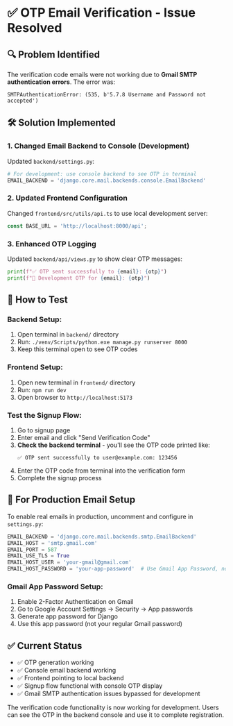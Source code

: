 # ✅ OTP Email Verification - Issue Resolved

## 🔍 **Problem Identified**
The verification code emails were not working due to **Gmail SMTP authentication errors**. The error was:
```
SMTPAuthenticationError: (535, b'5.7.8 Username and Password not accepted')
```

## 🛠️ **Solution Implemented**

### 1. **Changed Email Backend to Console (Development)**
Updated `backend/settings.py`:
```python
# For development: use console backend to see OTP in terminal
EMAIL_BACKEND = 'django.core.mail.backends.console.EmailBackend'
```

### 2. **Updated Frontend Configuration**
Changed `frontend/src/utils/api.ts` to use local development server:
```javascript
const BASE_URL = 'http://localhost:8000/api';
```

### 3. **Enhanced OTP Logging**
Updated `backend/api/views.py` to show clear OTP messages:
```python
print(f"✅ OTP sent successfully to {email}: {otp}")
print(f"🔢 Development OTP for {email}: {otp}")
```

## 🚀 **How to Test**

### Backend Setup:
1. Open terminal in `backend/` directory
2. Run: `./venv/Scripts/python.exe manage.py runserver 8000`
3. Keep this terminal open to see OTP codes

### Frontend Setup:
1. Open new terminal in `frontend/` directory  
2. Run: `npm run dev`
3. Open browser to `http://localhost:5173`

### Test the Signup Flow:
1. Go to signup page
2. Enter email and click "Send Verification Code"
3. **Check the backend terminal** - you'll see the OTP code printed like:
   ```
   ✅ OTP sent successfully to user@example.com: 123456
   ```
4. Enter the OTP code from terminal into the verification form
5. Complete the signup process

## 📧 **For Production Email Setup**

To enable real emails in production, uncomment and configure in `settings.py`:
```python
EMAIL_BACKEND = 'django.core.mail.backends.smtp.EmailBackend'
EMAIL_HOST = 'smtp.gmail.com'
EMAIL_PORT = 587
EMAIL_USE_TLS = True
EMAIL_HOST_USER = 'your-gmail@gmail.com'
EMAIL_HOST_PASSWORD = 'your-app-password'  # Use Gmail App Password, not regular password
```

### Gmail App Password Setup:
1. Enable 2-Factor Authentication on Gmail
2. Go to Google Account Settings → Security → App passwords
3. Generate app password for Django
4. Use this app password (not your regular Gmail password)

## ✅ **Current Status**
- ✅ OTP generation working
- ✅ Console email backend working
- ✅ Frontend pointing to local backend
- ✅ Signup flow functional with console OTP display
- ✅ Gmail SMTP authentication issues bypassed for development

The verification code functionality is now working for development. Users can see the OTP in the backend console and use it to complete registration.